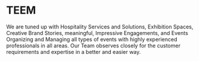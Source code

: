 # TEEM
We are tuned up with Hospitality Services and Solutions, Exhibition Spaces, Creative Brand Stories, meaningful, Impressive Engagements, and Events Organizing and Managing all types of events with highly experienced professionals in all areas. Our Team observes closely for the customer requirements and expertise in a better and easier way.
